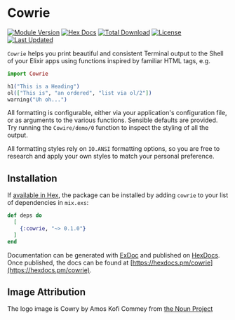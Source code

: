 # Cowrie


[![Module Version](https://img.shields.io/hexpm/v/cowrie.svg)](https://hex.pm/packages/cowrie)
[![Hex Docs](https://img.shields.io/badge/hex-docs-lightgreen.svg)](https://hexdocs.pm/cowrie/)
[![Total Download](https://img.shields.io/hexpm/dt/cowrie.svg)](https://hex.pm/packages/cowrie)
[![License](https://img.shields.io/hexpm/l/cowrie.svg)](https://hex.pm/packages/cowrie)
[![Last Updated](https://img.shields.io/github/last-commit/fireproofsocks/cowrie.svg)](https://github.com/fireproofsocks/cowrie/commits/master)

`Cowrie` helps you print beautiful and consistent Terminal output to the Shell
of your Elixir apps using functions inspired by familiar HTML tags, e.g.

```elixir
import Cowrie

h1("This is a Heading")
ol(["This is", "an ordered", "list via ol/2"])
warning("Uh oh...")
```

All formatting is configurable, either via your application's configuration file, 
or as arguments to the various functions. Sensible defaults are provided. 
Try running the `Cowire/demo/0` function to inspect the styling of all the output.

All formatting styles rely on `IO.ANSI` formatting options, so you are free to
research and apply your own styles to match your personal preference.

## Installation

If [available in Hex](https://hex.pm/docs/publish), the package can be installed
by adding `cowrie` to your list of dependencies in `mix.exs`:

```elixir
def deps do
  [
    {:cowrie, "~> 0.1.0"}
  ]
end
```

Documentation can be generated with [ExDoc](https://github.com/elixir-lang/ex_doc)
and published on [HexDocs](https://hexdocs.pm). Once published, the docs can
be found at [https://hexdocs.pm/cowrie](https://hexdocs.pm/cowrie).

## Image Attribution

The logo image is Cowry by Amos Kofi Commey from [the Noun Project](https://thenounproject.com/)
